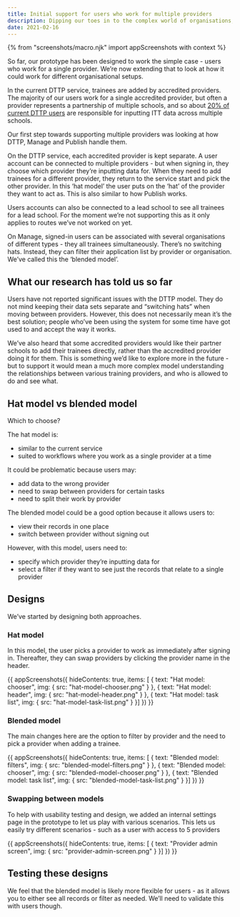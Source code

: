 ```yaml
---
title: Initial support for users who work for multiple providers
description: Dipping our toes in to the complex world of organisations, providers, and schools
date: 2021-02-16
---
```


{% from "screenshots/macro.njk" import appScreenshots with context %}

So far, our prototype has been designed to work the simple case - users who work for a single provider. We’re now extending that to look at how it could work for different organisational setups.

In the current DTTP service, trainees are added by accredited providers. The majority of our users work for a single accredited provider, but often a provider represents a partnership of multiple schools, and so about [20% of current DTTP users](https://bat-design-history.netlify.app/publish-teacher-training-courses/users-with-multiple-organisation-access/) are responsible for inputting ITT data across multiple schools.

Our first step towards supporting multiple providers was looking at how DTTP, Manage and Publish handle them.

On the DTTP service, each accredited provider is kept separate. A user account can be connected to multiple providers - but when signing in, they choose which provider they’re inputting data for. When they need to add trainees for a different provider, they return to the service start and pick the other provider. In this ‘hat model’ the user puts on the ‘hat’ of the provider they want to act as. This is also similar to how Publish works. 

Users accounts can also be connected to a lead school to see all trainees for a lead school. For the moment we’re not supporting this as it only applies to routes we’ve not worked on yet.

On Manage, signed-in users can be associated with several organisations of different types - they all trainees simultaneously. There’s no switching hats. Instead, they can filter their application list by provider or organisation. We’ve called this the ‘blended model’.

## What our research has told us so far

Users have not reported significant issues with the DTTP model. They do not mind keeping their data sets separate and “switching hats” when moving between providers. However, this does not necessarily mean it’s the best solution; people who’ve been using the system for some time have got used to and accept the way it works.

We’ve also heard that some accredited providers would like their partner schools to add their trainees directly, rather than the accredited provider doing it for them. This is something we’d like to explore more in the future - but to support it would mean a much more complex model understanding the relationships between various training providers, and who is allowed to do and see what.

## Hat model vs blended model

Which to choose?

The hat model is:
* similar to the current service
* suited to workflows where you work as a single provider at a time

It could be problematic because users may:
* add data to the wrong provider
* need to swap between providers for certain tasks
* need to split their work by provider

The blended model could be a good option because it allows users to:
* view their records in one place 
* switch between provider without signing out

However, with this model, users need to:
* specify which provider they’re inputting data for
* select a filter if they want to see just the records that relate to a single provider

## Designs

We’ve started by designing both approaches.

### Hat model

In this model, the user picks a provider to work as immediately after signing in. Thereafter, they can swap providers by clicking the provider name in the header.

{{ appScreenshots({
  hideContents: true,
  items: [
    {
      text: "Hat model: chooser",
      img: { src: "hat-model-chooser.png" }
    }, {
      text: "Hat model: header",
      img: { src: "hat-model-header.png" }
    }, {
      text: "Hat model: task list",
      img: { src: "hat-model-task-list.png" }
    }]
}) }}

### Blended model

The main changes here are the option to filter by provider and the need to pick a provider when adding a trainee.


{{ appScreenshots({
  hideContents: true,
  items: [
    {
      text: "Blended model: filters",
      img: { src: "blended-model-filters.png" }
    }, {
      text: "Blended model: chooser",
      img: { src: "blended-model-chooser.png" }
    }, {
      text: "Blended model: task list",
      img: { src: "blended-model-task-list.png" }
    }]
}) }}

### Swapping between models

To help with usability testing and design, we added an internal settings page in the prototype to let us play with various scenarios. This lets us easily try different scenarios - such as a user with access to 5 providers


{{ appScreenshots({
  hideContents: true,
  items: [
    {
      text: "Provider admin screen",
      img: { src: "provider-admin-screen.png" }
    }]
}) }}

## Testing these designs

We feel that the blended model is likely more flexible for users - as it allows you to either see all records or filter as needed. We’ll need to validate this with users though.
